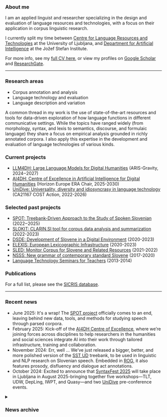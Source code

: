 ### About me
I am an applied linguist and researcher specializing in the design and evaluation of language resources and technologies, with a focus on their application in corpus linguistic research.

I currently split my time between [Centre for Language Resources and Technologies](https://www.cjvt.si/en/) at the University of Ljubljana, and [Department for Artificial Intelligence](https://ailab.ijs.si/) at the Jožef Stefan Institute.

For more info, see my <a href="https://kajad.github.io/pdf/cv_kd_2025-01_en.pdf" target="_blank">full CV here</a>, or view my profiles on [Google Scholar](https://scholar.google.com/citations?user=KWq-H4AAAAAJ&hl=en) and [ResearchGate](https://www.researchgate.net/profile/Kaja-Dobrovoljc).

---
### Research areas
- Corpus annotation and analysis
- Language technology and evaluation
- Language description and variation

A common thread in my work is the use of state-of-the-art resources and tools for data-driven exploration of how language functions in different communicative settings. While the topics have ranged widely (from morphology, syntax, and lexis to semantics, discourse, and formulaic language) they share a focus on empirical analysis grounded in richly annotated corpora. I also apply this expertise in the development and evaluation of language technologies of various kinds.

### Current projects
- [LLM4DH: Large Language Models for Digital Humanities](https://www.cjvt.si/llm4dh/en/project/) (ARIS-Gravity, 2024‒2027)
- [AI4DH: Centre of Excellence in Artificial Intelligence for Digital Humanities](https://ai4dh.eu/) (Horizon Europe ERA Chair, 2025-2030) 
- [UniDive: Universality, diversity and idiosyncrasy in language technology](https://www.cost.eu/actions/CA21167/) (CA21167 COST Action, 2022-2026)

### Selected past projects
- [SPOT: Treebank-Driven Approach to the Study of Spoken Slovenian](https://spot.ff.uni-lj.si/en) (2022‒2025)
- [SLOKIT: CLARIN.SI tool for corpus data analysis and summarization](https://slokit.ijs.si/) (2022-2023)
- [DSDE: Development of Slovene in a Digital Environment](https://slovenscina.eu/en) (2020-2023)
- [ELEXIS: European Lexicographic Infrastructure](https://elex.is/) (2020-2023)
- [SLED: Monitor Corpus for Slovene and Related Resources](http://sled.ijs.si/) (2021-2022)
- [NSSS: New grammar of contemporary standard Slovene](https://slovnica.ijs.si/?lang=en) (2017-2020)
- [Language Technology Seminars for Teachers](http://ucitelji.sdjt.si/) (2013-2014)



### Publications

For a full list, please see the [SICRIS database](https://bib.cobiss.net/bibliographies/si/webBiblio/bib201_20220608_100848_36491.html).

---
### Recent news

- June 2025: It's a wrap! The [SPOT project](https://spot.ff.uni-lj.si/) officially comes to an end, leaving behind new data, tools, and methods for studying speech through parsed corpora.
- February 2025: Kick-off of the [AI4DH Centre of Excellence](https://ai4dh.eu/), where we’re joining forces across disciplines to help researchers in the humanities and social sciences integrate AI into their work through tailored infrastructure, training and collaboration.
- November 2024: Err, well ... We’ve just released a bigger, better, and more polished version of the [SST UD](https://github.com/UniversalDependencies/UD_Slovenian-SST) treebank, to be used in linguistic and NLP research on Slovenian speech. Embedded in [ROG](http://hdl.handle.net/11356/1992), it also features prosody, disfluency and dialogue act annotations.
- October 2024: Excited to announce that [SyntaxFest 2025](https://syntaxfest.github.io/syntaxfest25/) will take place in Ljubljana in August 2025-bringing together five workshops—TLT, UDW, DepLing, IWPT, and Quasy—and two [UniDive](https://unidive.lisn.upsaclay.fr/doku.php?id=ljubljana) pre-conference events.

<details>
<summary><h3>News archive</h3></summary>

<li>July 2024: Release of <a href="https://github.com/clarinsi/STARK">STARK v3</a> – a significantly enhanced version of this versatile tool for bottom-up linguistic analysis and comparison of UD treebanks.</li>
<li>October 2023: Honoured to give an invited talk on 'Cross-lingually Harmonized Approaches to Spoken Data Annotation' at <a href="https://www.spelll.org/SPELLL2023/index.html">SPELLL 2023</a>.</li>
<li>July 2023: Join us at <a href="https://2023.esslli.eu/">ESSLLI 2023</a>, the European Summer School in Logic, Language, and Information, hosted by the University of Ljubljana, where I'll be serving as the Local PC Chair.</li>
<li>October 2022: Very excited to learn that my postdoctoral project proposal '<a href="https://spot.ff.uni-lj.si/en">A Treebank-Driven Approach to the Study of Spoken Slovenian</a>' has been selected for funding.</li>
<li>September 2022: Kick-off meeting of the <a href="https://www.cost.eu/actions/CA21167/">UniDive COST Action</a> on universality, diversity, and idiosyncrasy in language technology. I am honoured to have been elected as a co-leader of the <a href="https://unidive.lisn.upsaclay.fr/doku.php?id=wg1:wg1">WG1 on Corpus Annotation</a>.</li>
<li>May 2022: Looking forward to the <a href="https://lrec2022.lrec-conf.org/en/">LREC 2022</a> in Marseille where I will be presenting a paper on spoken language treebanks (main conference) and a paper on the SSJ treebank extension (<a href="https://cemantix.org/workshops/law/xvi/">LAW</a> workshop).</li>
<li>March 2022: I was invited as a speaker at the <a href="https://www.esfri.eu/esfri-events/esfri-20years-conference?qt-event=1#qt-event">ESFRI 20th anniversary conference</a> to present the <a href="https://www.clarin.eu/">CLARIN</a> infrastructure and its impact on my research work. The presentation was also featured as a <a href="https://www.clarin.eu/impact-stories/open-language-resources-smarter-artificial-intelligence">CLARIN Impact Story</a>.</li>
<li>October 2021: Kick-off meeting for project <a href="http://sled.ijs.si/">SLED: Monitor Corpus for Slovene and Related Language Resources</a>.</li>
<li>July 2021: Launch of the DSDE <a href="https://universaldependencies.org/">Universal Dependencies</a> annotation campaign aiming at 5,000 new manually parsed sentences for Slovenian.</li>
<li>April 2021: I co-organized the <a href="https://gitlab.com/ceramisch/eacl21diversity/-/wikis/EACL-2021-language-diversity-panel-and-games">EACL 2021 Language Diversity Games</a> as part of the Language Diversity Panel and Games event at EACL 2021.</li>
<li>March 2021: I joined the <a href="https://slovenscina.eu/en">Development of Slovene in a Digital Environment</a> project to work on SSJ UD treebank extension, CLASSLA-Stanza pipeline evaluation and GOS spoken corpus concordancer.</li>
 
</details>


